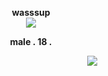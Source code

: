 <p align="center">
  <b>wasssup</b><br>
  <img src="https://github.com/user-attachments/assets/e65fd5e9-adaa-4c66-8a60-f04b7c5430ce">




<p align="center">
  <b>male . 18 .</b><br>
  

  ㅤㅤㅤㅤㅤㅤㅤ    ㅤㅤㅤㅤㅤㅤㅤ    ㅤㅤㅤㅤㅤㅤㅤ       ㅤ  ㅤㅤㅤ          ![](https://komarev.com/ghpvc/?username=spikemuth&color=000000&label=+listeners🎧)

